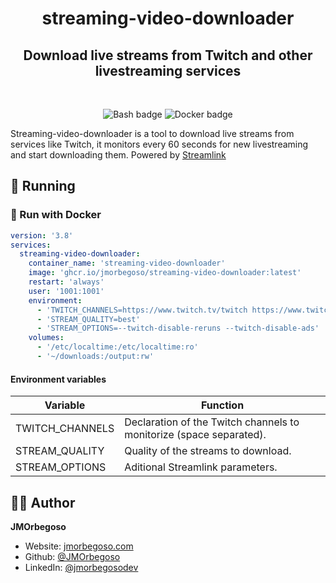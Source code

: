 <h1 align="center">streaming-video-downloader</h1>
<h2 align="center">Download live streams from Twitch and other livestreaming services</h2>

<br/>

<p align="center">
    <img src="https://img.shields.io/badge/Bash-00000F?style=flat&logo=gnu-bash" alt="Bash badge"/>
    <img src="https://img.shields.io/badge/Docker-1D63ED?style=flat&logo=docker&logoColor=white" alt="Docker badge"/>
</p>

Streaming-video-downloader is a tool to download live streams from services like Twitch, it monitors every 60 seconds for new livestreaming and start downloading them.
Powered by [Streamlink](https://streamlink.github.io/)

## 🚀 Running

### 🐋 Run with Docker

```YAML
version: '3.8'
services:
  streaming-video-downloader:
    container_name: 'streaming-video-downloader'
    image: 'ghcr.io/jmorbegoso/streaming-video-downloader:latest'
    restart: 'always'
    user: '1001:1001'
    environment:
      - 'TWITCH_CHANNELS=https://www.twitch.tv/twitch https://www.twitch.tv/xbox'
      - 'STREAM_QUALITY=best'
      - 'STREAM_OPTIONS=--twitch-disable-reruns --twitch-disable-ads'
    volumes:
      - '/etc/localtime:/etc/localtime:ro'
      - '~/downloads:/output:rw'
```

#### Environment variables

| Variable        | Function                                       |
|-----------------|------------------------------------------------|
| TWITCH_CHANNELS | Declaration of the Twitch channels to monitorize (space separated). |
| STREAM_QUALITY  | Quality of the streams to download.            |
| STREAM_OPTIONS  | Aditional Streamlink parameters.               |

## 🧑‍💻 Author

**JMOrbegoso**

- Website: [jmorbegoso.com](https://www.jmorbegoso.com)
- Github: [@JMOrbegoso](https://github.com/JMOrbegoso/)
- LinkedIn: [@jmorbegosodev](https://www.linkedin.com/in/jmorbegosodev/)
